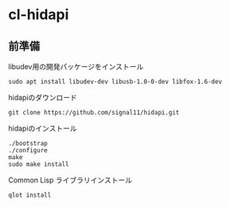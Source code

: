 # cl-hidapi

## 前準備

libudev用の開発パッケージをインストール

```
sudo apt install libudev-dev libusb-1.0-0-dev libfox-1.6-dev
```

hidapiのダウンロード

```
git clone https://github.com/signal11/hidapi.git
```

hidapiのインストール

```
./bootstrap
./configure
make
sudo make install
```

Common Lisp ライブラリインストール

```
qlot install
```
